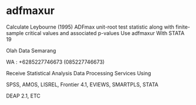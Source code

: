 # adfmaxur
Calculate Leybourne (1995) ADFmax unit-root test statistic along with finite-sample critical values and associated p-values Use adfmaxur With STATA 19

Olah Data Semarang

WA : +6285227746673 (085227746673)

Receive Statistical Analysis Data Processing Services Using

SPSS, AMOS, LISREL, Frontier 4.1, EVIEWS, SMARTPLS, STATA

DEAP 2.1, ETC
